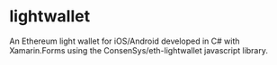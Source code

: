 # lightwallet
An Ethereum light wallet for iOS/Android developed in C# with Xamarin.Forms using the ConsenSys/eth-lightwallet javascript library.
